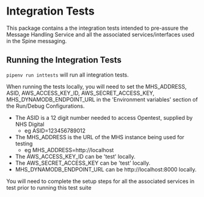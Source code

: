 # Integration Tests

This package contains a the integration tests intended to pre-assure the Message Handling Service and all the
associated services/interfaces used in the Spine messaging.

## Running the Integration Tests
`pipenv run inttests` will run all integration tests.

When running the tests locally, you will need to set the MHS_ADDRESS, ASID, AWS_ACCESS_KEY_ID, AWS_SECRET_ACCESS_KEY, MHS_DYNAMODB_ENDPOINT_URL in the 'Environment variables' section of
 the Run/Debug Configurations.
- The ASID is a 12 digit number needed to access Opentest, supplied by NHS Digital
    - eg ASID=123456789012
- The MHS_ADDRESS is the URL of the MHS instance being used for testing
    - eg MHS_ADDRESS=http://localhost
- The AWS_ACCESS_KEY_ID can be 'test' locally.
- The AWS_SECRET_ACCESS_KEY can be 'test' locally.
- MHS_DYNAMODB_ENDPOINT_URL can be http://localhost:8000 locally.


You will need to complete the setup steps for all the associated services in test prior to running this test suite
